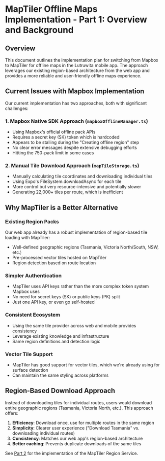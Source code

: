 # MapTiler Offline Maps Implementation - Part 1: Overview and Background

## Overview

This document outlines the implementation plan for switching from Mapbox to MapTiler for offline maps in the Lutruwita mobile app. The approach leverages our existing region-based architecture from the web app and provides a more reliable and user-friendly offline maps experience.

## Current Issues with Mapbox Implementation

Our current implementation has two approaches, both with significant challenges:

### 1. Mapbox Native SDK Approach (`mapboxOfflineManager.ts`)

- Using Mapbox's official offline pack APIs
- Requires a secret key (SK) token which is hardcoded
- Appears to be stalling during the "Creating offline region" step
- No clear error messages despite extensive debugging efforts
- Hitting the 750-pack limit in some cases

### 2. Manual Tile Download Approach (`mapTileStorage.ts`)

- Manually calculating tile coordinates and downloading individual tiles
- Using Expo's FileSystem.downloadAsync for each tile
- More control but very resource-intensive and potentially slower
- Generating 22,000+ tiles per route, which is inefficient

## Why MapTiler is a Better Alternative

### Existing Region Packs

Our web app already has a robust implementation of region-based tile loading with MapTiler:

- Well-defined geographic regions (Tasmania, Victoria North/South, NSW, etc.)
- Pre-processed vector tiles hosted on MapTiler
- Region detection based on route location

### Simpler Authentication

- MapTiler uses API keys rather than the more complex token system Mapbox uses
- No need for secret keys (SK) or public keys (PK) split
- Just one API key, or even go self-hosted

### Consistent Ecosystem

- Using the same tile provider across web and mobile provides consistency
- Leverage existing knowledge and infrastructure
- Same region definitions and detection logic

### Vector Tile Support

- MapTiler has good support for vector tiles, which we're already using for surface detection
- Can maintain the same styling across platforms

## Region-Based Download Approach

Instead of downloading tiles for individual routes, users would download entire geographic regions (Tasmania, Victoria North, etc.). This approach offers:

1. **Efficiency**: Download once, use for multiple routes in the same region
2. **Simplicity**: Clearer user experience ("Download Tasmania" vs. downloading individual routes)
3. **Consistency**: Matches our web app's region-based architecture
4. **Better caching**: Prevents duplicate downloads of the same tiles

See [Part 2](./MAPTILER_OFFLINE_MAPS_IMPLEMENTATION_PART2.md) for the implementation of the MapTiler Region Service.
